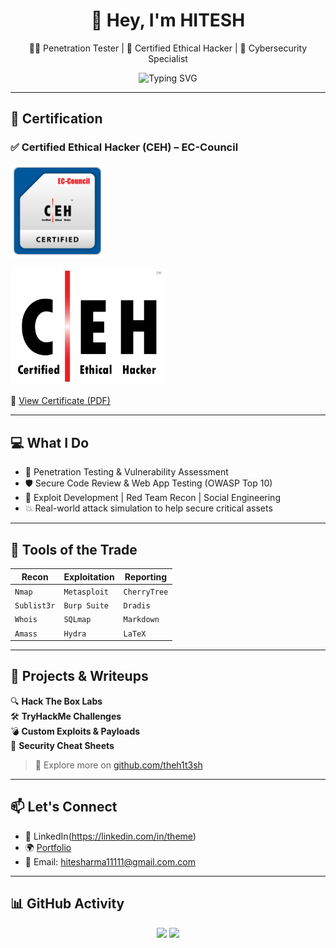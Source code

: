 <h1 align="center">👋 Hey, I'm  HITESH</h1>
<p align="center">
  🧑‍💻 Penetration Tester | 🎯 Certified Ethical Hacker | 🔐 Cybersecurity Specialist  
</p>

<p align="center">
  <img src="https://readme-typing-svg.herokuapp.com?font=Fira+Code&weight=500&size=22&pause=1000&color=4CAF50&center=true&vCenter=true&width=435&lines=Breaking+in...+so+others+won't;Passionate+about+Security;Ethical+Hacking+is+my+Game;So+just+play" alt="Typing SVG" />
</p>

---

## 🏅 Certification

### ✅ Certified Ethical Hacker (CEH) – EC-Council 
<!-- Badge Image -->
<p align="left">
  <img src="Certificate/CEH_badge.png" alt="CEH Badge" width="150"/>
</p> 
<!-- Logo Image -->
<p align="left">
  <img src="Certificate/CEH-logo.jpg" alt="CEH Logo" width="250"/>
</p>  
<!-- Certificate Link -->
<p align="left">
  📜 <a href="Certificate/ECC-CEH-Certificate.pdf" target="_blank">View Certificate (PDF)</a>
</p>

---

## 💻 What I Do

- 🔐 Penetration Testing & Vulnerability Assessment
- 🛡️ Secure Code Review & Web App Testing (OWASP Top 10)
- 🧰 Exploit Development | Red Team Recon | Social Engineering
- 💥 Real-world attack simulation to help secure critical assets

---

## 🧠 Tools of the Trade

| Recon | Exploitation | Reporting | 
|-------|--------------|-----------|
| `Nmap` | `Metasploit` | `CherryTree` |
| `Sublist3r` | `Burp Suite` | `Dradis` |
| `Whois` | `SQLmap` | `Markdown` |
| `Amass` | `Hydra` | `LaTeX` |

---

## 📂 Projects & Writeups

🔍 **Hack The Box Labs**  
🛠️ **TryHackMe Challenges**  
💣 **Custom Exploits & Payloads**  
🧠 **Security Cheat Sheets**  

> 🔗 Explore more on [github.com/theh1t3sh](https://github.com/theh1t3sh)

---

## 📫 Let's Connect

- 💼 LinkedIn(https://linkedin.com/in/theme)
- 🌍 [Portfolio]()
- 📧 Email: hitesharma11111@gmail.com.com

---

## 📊 GitHub Activity

<p align="center">
  <img src="https://github-readme-stats.vercel.app/api?username=theh1t3sh&show_icons=true&theme=tokyonight" width="50%" />
  <img src="https://streak-stats.demolab.com/?user=theh1t3sh&theme=tokyonight" width="45%" />
</p>
